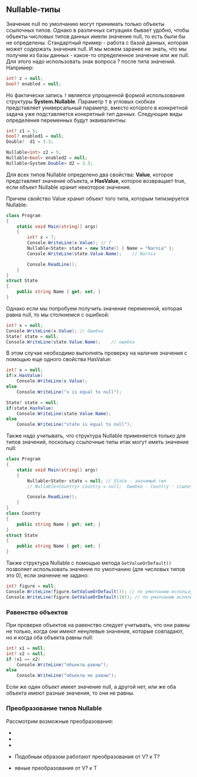 ## Nullable-типы

Значение null по умолчанию могут принимать только объекты ссылочных типов. Однако в различных ситуациях бывает удобно, чтобы объекты числовых типов данных имели значение null, то есть были бы не определены. Стандартный пример - 
работа с базой данных, которая может содержать значения null. И мы можем заранее не знать, что мы получим из базы данных - какое-то определенное значение или 
же null. Для этого надо использовать знак вопроса ? после типа значений. Например:

```cs
int? z = null;
bool? enabled = null;
```

Но фактически запись `?` является упрощенной формой использования структуры **System.Nullable<T>**. Параметр 
`T` в угловых скобках представляет универсальный параметр, вместо которого в конкретной задача уже подставляется конкретный тип 
данных. Следующие виды определения переменных будут эквивалентны:

```cs
int? z1 = 5;
bool? enabled1 = null;
Double?  d1 = 3.3;

Nullable<int> z2 = 5;
Nullable<bool> enabled2 = null;
Nullable<System.Double> d2 = 3.3;
```

Для всех типов Nullable определено два свойства: **Value**, которое представляет значение объекта, и **HasValue**, 
которое возвращает true, если объект Nullable хранит некоторое значение.

Причем свойство Value хранит объект того типа, которым типизируется Nullable:

```cs
class Program
{
    static void Main(string[] args)
    {
		int? x = 7;
		Console.WriteLine(x.Value);	// 7
        Nullable<State> state = new State() { Name = "Narnia" };
        Console.WriteLine(state.Value.Name);  	// Narnia

        Console.ReadLine();
    }
}
struct State
{
    public string Name { get; set; }
}
```

Однако если мы попробуем получить значение переменной, которая равна null, то мы столкнемся с ошибкой:

```cs
int? x = null;
Console.WriteLine(x.Value);	// Ошибка
State? state = null;
Console.WriteLine(state.Value.Name);  	// ошибка
```

В этом случае необходимо выполнять проверку на наличие значения с помощью еще одного свойства HasValue:

```cs
int? x = null;
if(x.HasValue)
	Console.WriteLine(x.Value);
else
	Console.WriteLine("x is equal to null");

State? state = null;
if(state.HasValue)
	Console.WriteLine(state.Value.Name);
else
	Console.WriteLine("state is equal to null");
```

Также надо учитывать, что структура Nullable применяется только для типов значений, поскольку ссылочные типы итак могут иметь значение null:

```cs
class Program
{
    static void Main(string[] args)
    {
        Nullable<State> state = null; // State - значимый тип
        // Nullable<Country> country = null;  Ошибка - Country - ссылочный тип

        Console.ReadLine();
    }
}
class Country
{
    public string Name { get; set; }
}
struct State
{
    public string Name { get; set; }
}
```

Также структура Nullable с помощью метода `GetValueOrDefault()` позволяет использовать значение по умолчанию (для числовых типов это 0), 
если значение не задано:

```cs
int? figure = null;
Console.WriteLine(figure.GetValueOrDefault()); // по умолчанию используется 0
Console.WriteLine(figure.GetValueOrDefault(10)); // по умолчанию используется 10
```

### Равенство объектов

При проверке объектов на равенство следует учитывать, что они равны не только, когда они имеют ненулевые значения, которые совпадают, но и когда оба объекта равны null:

```cs
int? x1 = null;
int? x2 = null;
if (x1 == x2)
    Console.WriteLine("объекты равны");
else
    Console.WriteLine("объекты не равны");
```

Если же один объект имеет значение null, а другой нет, или же оба объекта имеют разные значения, то они не равны.

### Преобразование типов Nullable

Рассмотрим возможные преобразования:

- 

- 

- 

- Подобным образом работают преобразования от V? к T?

- явные преобразования от V? к T

